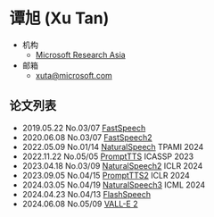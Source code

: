 # 谭旭 (Xu Tan)

- 机构 
  - [Microsoft Research Asia](../Institutions/Microsoft.md)
- 邮箱
  - <xuta@microsoft.com>

## 论文列表

- 2019.05.22 No.03/07 [FastSpeech](../Models/TTS2_Acoustic/2019.05.22_FastSpeech.md)
- 2020.06.08 No.03/07 [FastSpeech2](../Models/TTS2_Acoustic/2020.06.08_FastSpeech2.md)
- 2022.05.09 No.01/14 [NaturalSpeech](../Models/E2E/2022.05.09_NaturalSpeech.md) TPAMI 2024
- 2022.11.22 No.05/05 [PromptTTS](../Models/Prompt/2022.11.22_PromptTTS.md) ICASSP 2023
- 2023.04.18 No.03/09 [NaturalSpeech2](../Models/Diffusion/2023.04.18_NaturalSpeech2.md) ICLR 2024
- 2023.09.05 No.04/15 [PromptTTS2](../Models/Prompt/2023.09.05_PromptTTS2.md) ICLR 2024
- 2024.03.05 No.04/19 [NaturalSpeech3](../Models/Diffusion/2024.03.05_NaturalSpeech3.md) ICML 2024
- 2024.04.23 No.04/13 [FlashSpeech](../Models/Diffusion/2024.04.23_FlashSpeech.md)
- 2024.06.08 No.05/09 [VALL-E 2](../Models/Speech_LLM/2024.06.08_VALL-E2.md)
